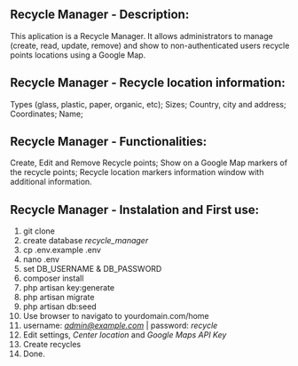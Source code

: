 ## Recycle Manager - Description:

This aplication is a Recycle Manager. 
It allows administrators to manage (create, read, update, remove) and show to non-authenticated users recycle points locations using a Google Map.


## Recycle Manager - Recycle location information:

Types (glass, plastic, paper, organic, etc);
Sizes;
Country, city and address;
Coordinates;
Name;


## Recycle Manager - Functionalities:

Create, Edit and Remove Recycle points;
Show on a Google Map markers of the recycle points;
Recycle location markers information window with additional information.


## Recycle Manager - Instalation and First use:

1. git clone
2. create database *recycle_manager*
3. cp .env.example .env
4. nano .env
5. set DB_USERNAME & DB_PASSWORD
6. composer install
7. php artisan key:generate
8. php artisan migrate
9. php artisan db:seed
10. Use browser to navigato to yourdomain.com/home
11. username: *admin@example.com* | password: *recycle*
12. Edit settings, *Center location* and *Google Maps API Key*
13. Create recycles
14. Done.